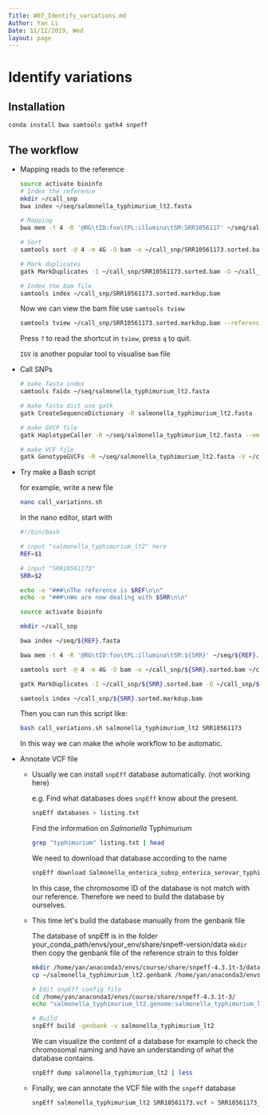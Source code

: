```yaml
---
Title: W07_Identify_variations.md
Author: Yan Li
Date: 11/12/2019, Wed
layout: page
---
```


# Identify variations

## Installation

```sh
conda install bwa samtools gatk4 snpeff
```

## The workflow

- Mapping reads to the reference

    ```sh
    source activate bioinfo
    # Index the reference
    mkdir ~/call_snp
    bwa index ~/seq/salmonella_typhimurium_lt2.fasta

    # Mapping
    bwa mem -t 4 -R '@RG\tID:foo\tPL:illumina\tSM:SRR1056117' ~/seq/salmonella_typhimurium_lt2.fasta  ~/seqtk/SRR10561173_1P_seqtk.fastq.gz ~/seqtk/SRR10561173_2P_seqtk.fastq.gz | samtools view -Sb - > ~/call_snp/SRR10561173.bam

    # Sort
    samtools sort -@ 4 -m 4G -O bam -o ~/call_snp/SRR10561173.sorted.bam ~/call_snp/SRR10561173.bam

    # Mark duplicates
    gatk MarkDuplicates -I ~/call_snp/SRR10561173.sorted.bam -O ~/call_snp/SRR10561173.sorted.markdup.bam -M ~/call_snp/SRR10561173.sorted.markdup_metrics.txt

    # Index the bam file
    samtools index ~/call_snp/SRR10561173.sorted.markdup.bam
    ```

    Now we can view the bam file use `samtools tview`  

    ```sh
    samtools tview ~/call_snp/SRR10561173.sorted.markdup.bam --reference ~/seq/salmonella_typhimurium_lt2.fasta
    ```

    Press `?` to read the shortcut in `tview`, press `q` to quit.

    `IGV` is another popular tool to visualise `bam` file

- Call SNPs
  
    ```sh
    # make fasta index
    samtools faidx ~/seq/salmonella_typhimurium_lt2.fasta

    # make fasta dict use gatk
    gatk CreateSequenceDictionary -R salmonella_typhimurium_lt2.fasta

    # make GVCF file
    gatk HaplotypeCaller -R ~/seq/salmonella_typhimurium_lt2.fasta --emit-ref-confidence GVCF -I ~/call_snp/SRR10561173.sorted.markdup.bam -O ~/call_snp/SRR10561173.g.vcf

    # make VCF file
    gatk GenotypeGVCFs -R ~/seq/salmonella_typhimurium_lt2.fasta -V ~/call_snp/SRR10561173.g.vcf -O ~/call_snp/SRR10561173.vcf
    ```

- Try make a Bash script

    for example, write a new file

    ```sh
    nano call_variations.sh
    ```

    In the nano editor, start with

    ```sh
    #!/bin/bash

    # input "salmonella_typhimurium_lt2" here
    REF=$1

    # input "SRR10561173"
    SRR=$2

    echo -e "###\nThe reference is $REF\n\n"
    echo -e "###\nWe are now dealing with $SRR\n\n"

    source activate bioinfo

    mkdir ~/call_snp

    bwa index ~/seq/${REF}.fasta

    bwa mem -t 4 -R '@RG\tID:foo\tPL:illumina\tSM:${SRR}' ~/seq/${REF}.fasta  ~/seqtk/${SRR}_1P_seqtk.fastq ~/seqtk/${SRR}_2P_seqtk.fastq | samtools view -Sb - > ~/call_snp/${SRR}.bam

    samtools sort -@ 4 -m 4G -O bam -o ~/call_snp/${SRR}.sorted.bam ~/call_snp/${SRR}.bam

    gatk MarkDuplicates -I ~/call_snp/${SRR}.sorted.bam -O ~/call_snp/${SRR}.sorted.markdup.bam -M ~/call_snp/${SRR}.sorted.markdup_metrics.txt

    samtools index ~/call_snp/${SRR}.sorted.markdup.bam
    ```

    Then you can run this script like:

    ```sh
    bash call_variations.sh salmonella_typhimurium_lt2 SRR10561173
    ```

    In this way we can make the whole workflow to be automatic.

- Annotate VCF file

    - Usually we can install `snpEff` database automatically. (not working here)
    
        e.g. Find what databases does `snpEff` know about the present.

        ```sh
        snpEff databases > listing.txt
        ```

        Find the information on *Salmonella* Typhimurium

        ```sh
        grep "typhimurium" listing.txt | head
        ```

        We need to download that database according to the name

        ```sh
        snpEff download Salmonella_enterica_subsp_enterica_serovar_typhimurium
        ```

        In this case, the chromosome ID of the database is not match with our reference. Therefore we need to build the database by ourselves.

    - This time let's build the database manually from the genbank file

        The database of snpEff is in the folder your_conda_path/envs/your_env/share/snpeff-version/data
        `mkdir` then copy the genbank file of the reference strain to this folder
        
        ```sh
        mkdir /home/yan/anaconda3/envs/course/share/snpeff-4.3.1t-3/data/salmonella_typhimurium_lt2/
        cp ~/salmonella_typhimurium_lt2.genbank /home/yan/anaconda3/envs/course/share/snpeff-4.3.1t-3/data/salmonella_typhimurium_lt2/genes.gbk

        # Edit snpEff config file
        cd /home/yan/anaconda3/envs/course/share/snpeff-4.3.1t-3/
        echo "salmonella_typhimurium_lt2.genome:salmonella_typhimurium_lt2" >> snpEff.config

        # Build
        snpEff build -genbank -v salmonella_typhimurium_lt2
        ```

        We can visualize the content of a database for example to check the chromosomal naming and have an understanding of what the database contains.

        ```sh
        snpEff dump salmonella_typhimurium_lt2 | less
        ```

    - Finally, we can annotate the VCF file with the `snpeff` database

        ```sh
        snpEff salmonella_typhimurium_lt2 SRR10561173.vcf > SRR10561173_annotated.vcf
        ```